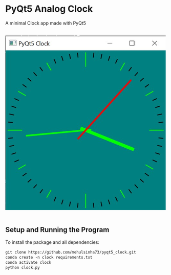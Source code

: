 # PyQt5 Analog Clock

A minimal Clock app made with PyQt5

<div><br><img src="img.jpg"><br><br></div>

## Setup and Running the Program

To install the package and all dependencies:

```
git clone https://github.com/mehulsinha73/pyqt5_clock.git
conda create -n clock requirements.txt
conda activate clock
python clock.py
```
